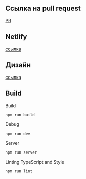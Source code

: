 ## Ссылка на pull request
[PR](https://github.com/PR-2)

## Netlify
[ссылка](https://spontaneous-dusk-0ddb0e.netlify.app/)

## Дизайн
[ссылка](https://www.figma.com/file/g5F4Vg23CHEFMqMGp42iwm/Chat?node-id=21985%3A2&t=wYqSpWiz6vWT544K-1)

## Build
Build
```
npm run build
```
Debug
```
npm run dev
```
Server
```
npm run server
```
Linting TypeScript and Style
```
npm run lint
```
